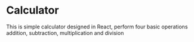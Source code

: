 # Calculator
This is simple calculator designed in React, perform four basic operations addition, subtraction, multiplication and division 
